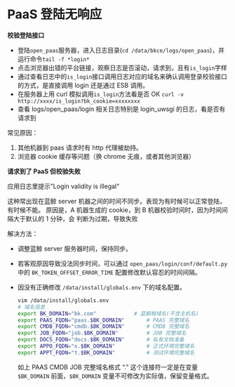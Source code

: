 # PaaS 登陆无响应

**校验登陆接口**

- 登陆`open_paas`服务器，进入日志目录(`cd /data/bkce/logs/open_paas`)，并运行命令`tail -f *login*`
- 点击浏览器出错的平台链接，观察日志是否滚动，请求到，且有`is_login`字样
- 通过查看日志中的`is_login`接口调用日志对应的域名来确认调用登录校验接口的方式，是直接调用 login 还是通过 ESB 调用。
- 在服务器上用 curl 模拟调用`is_login`方法看是否 OK `curl -v http://xxxx/is_login?bk_cookie=xxxxxxxx`
- 查看 logs/open_paas/login 相关日志特别是 login_uwsgi 的日志，看是否有请求到

常见原因：

1. 其他机器到 paas 请求时有 http 代理被劫持。
2. 浏览器 cookie 缓存等问题（换 chrome 无痕，或者其他浏览器）

**请求到了 PaaS 但校验失败**

应用日志里提示"Login validity is illegal"

这种常出现在蓝鲸 server 机器之间的时间不同步。表现为有时候可以正常登陆，有时候不能。 原因是，A 机器生成的 cookie，到 B 机器校验时间时，因为时间间隔大于默认的 1 分钟，会 判断为过期，导致失败

解决方法：

- 调整蓝鲸 server 服务器时间，保持同步。
- 若客观原因导致没法同步时间，可以通过 `open_paas/login/conf/default.py` 中的 `BK_TOKEN_OFFSET_ERROR_TIME` 配置修改默认容忍的时间间隔。

- 因没有正确修改 `/data/install/globals.env` 下的域名配置。
    ```bash
    vim /data/install/globals.env
    # 域名信息
    export BK_DOMAIN="bk.com"            # 蓝鲸根域名(不含主机名)
    export PAAS_FQDN="paas.$BK_DOMAIN"       # PAAS 完整域名
    export CMDB_FQDN="cmdb.$BK_DOMAIN"       # CMDB 完整域名
    export JOB_FQDN="job.$BK_DOMAIN"         # JOB 完整域名
    export DOCS_FQDN="docs.$BK_DOMAIN"       # 私有文档准备
    export APPO_FQDN="o.$BK_DOMAIN"          # 正式环境完整域名
    export APPT_FQDN="t.$BK_DOMAIN"          # 测试环境完整域名
    ```
    如上 PAAS CMDB JOB 完整域名格式 “.” 这个连接符一定是在变量 `$BK_DOMAIN` 前面，`$BK_DOMAIN` 变量不可修改为实际值，保留变量格式。
